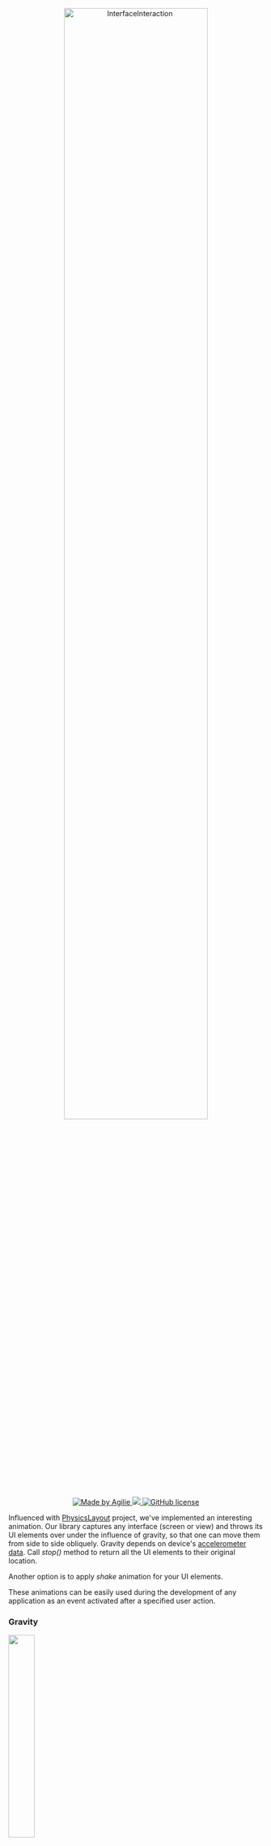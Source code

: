 <p align="center">

<img src="https://user-images.githubusercontent.com/1777595/28571143-22a3a860-714a-11e7-92a4-28e89a3d0bb6.png" alt="InterfaceInteraction" title="InterfaceInteraction" width="75%"/>
</p>

<p>

<p align="center">

<a href="https://www.agilie.com?utm_source=github&utm_medium=referral&utm_campaign=Git_Android_Kotlin&utm_term=InterfaceInteraction">
<img src="https://img.shields.io/badge/Made%20by-Agilie-green.svg?style=flat" alt="Made by Agilie">
</a>

<a href='https://bintray.com/agilie/maven/InterfaceInteraction/_latestVersion'>
<img src='https://api.bintray.com/packages/agilie/maven/VolumeControlView/images/download.svg'>
</a>

<a href='https://raw.githubusercontent.com/agilie/InterfaceInteraction/master/LICENSE.txt'>
<img src='https://img.shields.io/badge/license-MIT-blue.svg' alt='GitHub license'>
</a>

</p>

Influenced with [PhysicsLayout](https://github.com/Jawnnypoo/PhysicsLayout) project, we've implemented an interesting animation. Our library captures any interface (screen or view) and throws its UI elements over under the influence of gravity, so that one can move them from side to side obliquely. Gravity depends on device's [accelerometer data](https://developer.android.com/reference/android/hardware/SensorManager.html). Call *stop()* method to return all the UI elements to their original location. 

Another option is to apply _shake_ animation for your UI elements.

These animations can be easily used during the development of any application as an event activated after a specified user action.


### Gravity
<img src="https://cloud.githubusercontent.com/assets/1777595/26116081/8e029c0e-3a6a-11e7-9626-2753a9e31b83.gif" width="32%"> 

### Shake
<img src="https://user-images.githubusercontent.com/17047537/26974906-1fa4d884-4d26-11e7-9628-770d84ab0e7d.gif" width="32%">

## Example

### How does it work?

__Gravity:__

First, create an instance of *GravityControllerImpl*. Pass context instance and root *ViewGroup* as constructor parameters:

````kotlin
val gravityController = GravityControllerImpl(this, rootLayout)
````

To initiate gravity animation of all subviews (except ViewGroup instances) and then return back these UI elements simply call appropriate methods:

````kotlin
gravityController.start()
gravityController.stop()
````

__Shake:__

Choose what you want to shake: all activity or only view. Then you need to build your ShakeBuilder, call the method *shake* where the parameter is yours view and in the end call the method *build*.

````kotlin
val shaker = InterfaceInteractorImpl().shake(this).build()
````

In order to start animation you need to call the method *shakeMyActivity* or *shakeMyView*. To complete the animation call the method *stopAnimation*

````kotlin
shaker.shakeMyActivity()
shaker.shakeMyView()
shaker.stopAnimation()
````

## Usage

### Gradle

Add dependency in your `build.gradle` file:
````gradle
compile 'com.agilie:interface-interaction:1.0'
````

### Maven
Add rependency in your `.pom` file:
````xml
<dependency>
  <groupId>com.agilie</groupId>
  <artifactId>interface-interaction</artifactId>
  <version>1.0</version>
  <type>pom</type>
</dependency>
````

## Requirements

AGMobileGift works on Android API 19+

## Troubleshooting

Problems? Check the [Issues](https://github.com/agilie/AGMobileGift/issues) block
to find the solution or create an new issue that we will fix asap.


## Author

This library is open-sourced by [Agilie Team](https://www.agilie.com?utm_source=github&utm_medium=referral&utm_campaign=Git_Android_Kotlin&utm_term=InterfaceInteraction) <info@agilie.com>

## Contributors

- [Eugene Surkov](https://github.com/ukevgen)

## Contact us
If you have any questions, suggestions or just need a help with web or mobile development, please email us at<br/> <android@agilie.com><br/>
You can ask us anything from basic to complex questions. <br/>
We will continue publishing new open-source projects. Stay with us, more updates will follow!<br/>

## License

The [MIT](LICENSE.md) License (MIT) Copyright © 2017 [Agilie Team](https://www.agilie.com?utm_source=github&utm_medium=referral&utm_campaign=Git_Android_Kotlin&utm_term=InterfaceInteraction)

